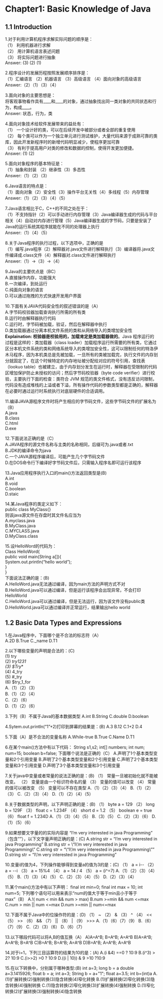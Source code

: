 # Chapter1: Basic Knowledge of Java</br>
## 1.1 Introduction</br>
1.对于利用计算机程序求解实际问题的顺序是：</br>
（1）	利用机器进行求解</br>
（2）	用计算机语言表述问题</br>
（3）	将实际问题进行抽象</br>
Answer: (3) (2) (1)</br>

2.程序设计的发展历程按照发展顺序排序是：</br>
（1）汇编语言 （2）机器语言	（3）高级语言	（4）面向对象的高级语言</br>
Answer:（2）（1）（3）（4）

3.面向对象的主要思想是：</br>
将客观事物看作具有____和____的对象，通过抽象找出同一类对象的共同状态和行为，构成____。</br>
Answer: 状态，行为，类

4.面向对象技术给软件发展带来的益处有：</br>
（1）	一个设计好的类，可以在后续开发中被部分或者全部的重复使用</br>
（2）	每个类可以作为一个独立单元进行测试维护，大量代码来源于成熟可靠的类库，因此开发新程序时的新增代码明显减少，使程序更加可靠</br>
（3）	有利于提高用户对类的修改和数据的控制，使得开发更加便捷。</br>
Answer: (1) (2)

5.面向对象程序的基本特征是：</br>
（1）抽象和封装 （2）继承性（3）多态性</br>
Answer:（1）（2）（3）</br>

6.Java语言的特点是：</br>
（1）面向对象（2）安全性（3）操作平台无关性（4）多线程（5）内存管理</br>
Answer:（1）（2）（3）（4）（5）</br>

7.Java语言相比于C，C++的不同之处在于：</br>
（1）不支持指针（2）可以手动进行内存管理（3）Java编译器生成的代码与平台相关（4）自动对内存进行管理（5）Java编译器生成的字节码，只要是安装了Java的运行系统其程序就能在不同的处理器上执行</br>
Answer:（1）（4）（5）</br>

8.关于Java程序的执行过程，以下选项中，正确的是</br>
（1）编写.java程序（2）解释器对.java文件进行解释执行（3）编译器将.java文件编译成.class文件（4）解释器对.class文件进行解释执行</br>
Answer:（1）->（3）->（4）</br>

9.Java的主要优点是（BC）</br>
A.直接操作内存，功能强大 </br>
B.一次编译，到处运行 </br>
C.纯面向对象的语言 </br>
D.可以通过拖拽的方式快速开发用户界面</br>

10.下面有关JAVA代码安全性的叙述错误的是（A）</br>
A.字节码校验器加载查询执行所需的所有类 </br>
B.运行时由解释器执行代码</br>
C.运行时，字节码被加载，验证，然后在解释器中执行 </br>
D.类加载器通过分离本机文件系统的类和从网络导入的类增加安全性</br>
<b>Explaination: 校验器是校验用的，加载肯定是类加载器做的</b>。Java 程序运行的过程是这样的：类加载器（class loader）加载程序运行所需要的所有类，它通过区分本机文件系统的类和网络系统导入的类增加安全性，这可以限制任何的特洛伊木马程序，因为本机类总是先被加载，一旦所有的类被加载完，执行文件的内存划分就固定了，在这个时候特定的内存地址被分配给对应的符号引用，查找表（lookuo table）也被建立，由于内存划分发生在运行时，解释器在受限制的代码区增加保护防止未授权的访问；然后字节码校验器（byte code verifier）进行校验，主要执行下面的检查：类符合 JVM 规范的类文件格式，没有违反访问限制，代码没有造成堆栈的上溢或者下溢，所有操作代码的参数类型都是正确的，解释器在必要时通过运行时系统执行对底层硬件的合适调用。</br>

11.编译JAVA源程序文件时将产生相应的字节码文件，这些字节码文件的扩展名为（B）</br>
A.java </br>
B.class</br>
C.html </br>
D.exe</br>

12.下面说法正确的是（C）</br>
A.JAVA程序的源文件名称与主类的名称相同，后缀可为.java或者.txt</br> 
B.JDK的编译命令为java </br>
C.一个JAVA源程序编译后，可能产生几个字节码文件</br>
D.在DOS命令行下编译好字节码文件后，只需输入程序名即可运行该程序</br>

13.Java应用程序执行入口的main()方法返回类型是(B)</br>
A.int </br>
B.void</br>
C.boolean </br>
D.staic</br>

14.某Java程序的类定义如下：</br>
public class MyClass{}</br>
则该java源文件在存盘时其文件名应当为</br>
A.myclass.java </br>
B.MyClass.java </br>
C.MYCLASS.java </br>
D.MyClass.class</br>

15.设HelloWord的代码为：</br>
Class HelloWord{</br>
  public void main(String a[]){</br>
    System.out.println(“hello world”);</br>
  }</br>
}</br>
下面说法正确的是：(B)</br>
A.HelloWord.java无法通过编译，因为main方法的声明方式不对 </br>
B.HelloWord.java可以通过编译，但是运行该程序会出现异常，不会打印HelloWorld</br>
C.HelloWord.java可以通过编译，但是无法运行，因为该文件没有public类 </br>
D.HelloWorld.java可以通过编译并正常运行，结果输出hello world</br>

## 1.2 Basic Data Types and Expressions
1.在Java程序中，下面哪个是不合法的标志符（A）</br>
A.2D   B.True  C._name  D.T1</br>

2.以下哪些变量的声明是合法的：(C)</br>
(1)	try</br>
(2)	_try1231</br>
(3)	$Try_*</br>
(4)	4_try</br>
(5)	#_try</br>
(6)	$try_1_for</br>
A.（1）（2）（3） </br>
B.（1）（2）（4） </br>
C.（2）（6） </br>
D.（1）（2）（6）</br>

3.下列（B）不属于Java的基本数据类型
A.int   B.String  C.double   D.boolean

4.Sytem.out.println(“1”+2)打印到屏幕的结果是：(B)
A.3   B.12  C.1+2  D.4

5.下面（A）是不合法的变量名称
A.While-true  B.True   C.Name  D.T1

6.在某个main()方法中有以下代码：
String s1,s2;
int[] numbers;
int num;
num=15;
boolean b=false;
下面哪个说法是正确的（C）
A.声明了1个基本类型变量和2个引用变量 
B.声明了2个基本类型变量和2个引用变量 
C.声明了2个基本类型变量和3个引用变量 
D.声明了3个基本类型变量和3个引用变量

7.关于java中变量或者常量的说法正确的是：(B)
（1）	常量一旦被初始化就不能被改变。
（2）	变量是由一个标识符命名的量
（3）	变量的值可以改变
（4）	常量的值可以被改变
（5）	变量可以不存在类型
A.（1）（2）（3）（4） 
B.（1）（2）（3） 
C.（2）（3）（4） 
D.（1）（2）（4）（5）

8.关于数据类型的声明，以下声明正确的是：(B)
（1）	byte a = 129
（2）	long b = 129F
（3）	float c = 1.234F
（4）	short d = 1.2
（5）	boolean e = true
（6）	float f = 1.234D
A.（1）（3）（4）（5） 
B.（3）（5） 
C.（2）（3）（6） 
D.（1）（5）（6）

9.如果想要文字量的的实际内容是 “I’m very interested in java Programming” （包含””），以下文字量声明正确的是：(C)
A.string str = “I’m very interested in java Programming” 
B.string str = \“I\’m very interested in java Programming\” 
C.string str = “\“I\’m very interested in java Programming\”” 
D.string str = “I\’m very interested in java Programming”

10.变量i的值为4，下列操作能够得到变量a的值为3的是：(C)
（1）	a = i--
（2）	a = --i
（3）	a = 15%4
（4）	a = 14 / 4
（5）	a = (i^=7)
A.（1）（2）（3）（4）（5） 
B.（1）（3）（4）（5） 
C.（2）（3）（4）（5） 
D.（2）（3）（4）

11.某个main()方法中有以下声明：
final int min=0;
final int max = 10;
int num=5;
下列哪个语句可以用来表示“num的值大于等于min且小于等于max”（B）
A.!( num < min && num > max) 
B.num >=min && num <=max 
C.num > min || num <=max 
D.num >=min || num<=max

12.下面不属于Java中的位操作符的是：(D)
（1）	~
（2）	&
（3）	^
（4）	<<
（5）	>>
（6）	&&
（7）	||
（8）	|
（9）	>>>
A.（1）（6）（7）（9） 
B.（6）（7）（9） 
C.（2）（3）（6） 
D.（6）（7）

13.以下哪段代码可以将A,B的值互换（A）
A)A=A^B; B=A^B; A=A^B 
B)A=A^B; A=A^B; B=A^B 
C)B=A^B; B=A^B; A=A^B 
D)B=A^B; A=A^B; A=A^B

14.对于i=1，下列三目运算符的结果为10的是：(A)
A.(i &4) ==0 ? 10:9 
B.(i^3) > 2? 10:9 
C.(i>>2) >0 ? 10:9 
D.((i | 10)) & 9 >10 ?10:9

15.在以下转换中，分别属于哪种类型:(B)
int a=3; long b = a 
double a=3.1415926; float b = a; 
int a=3; String b = a+"1"; 
float a=3.5; int b=(int)a 
A.(1)扩展转换(2)强制转换(3)隐含转换(4)窄化转换 
B.(1)扩展转换(2)窄化转换(3)隐含转换(4)强制转换 
C.(1)隐含转换(2)窄化转换(3)扩展转换(4)强制转换 
D.(1)窄化转换(2)扩展转换(3)强制转换(4)隐含转换
